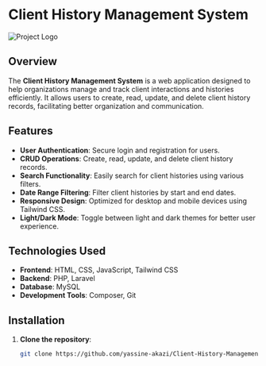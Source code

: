 # Client History Management System

![Project Logo](link_to_your_logo) <!-- Optional: Add a logo or image -->

## Overview

The **Client History Management System** is a web application designed to help organizations manage and track client interactions and histories efficiently. It allows users to create, read, update, and delete client history records, facilitating better organization and communication.

## Features

- **User Authentication**: Secure login and registration for users.
- **CRUD Operations**: Create, read, update, and delete client history records.
- **Search Functionality**: Easily search for client histories using various filters.
- **Date Range Filtering**: Filter client histories by start and end dates.
- **Responsive Design**: Optimized for desktop and mobile devices using Tailwind CSS.
- **Light/Dark Mode**: Toggle between light and dark themes for better user experience.
  
## Technologies Used

- **Frontend**: HTML, CSS, JavaScript, Tailwind CSS
- **Backend**: PHP, Laravel
- **Database**: MySQL
- **Development Tools**: Composer, Git

## Installation

1. **Clone the repository**:
   ```bash
   git clone https://github.com/yassine-akazi/Client-History-Management-System.git
